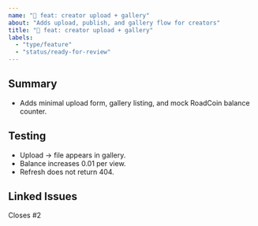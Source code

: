 ```yaml
---
name: "🧰 feat: creator upload + gallery"
about: "Adds upload, publish, and gallery flow for creators"
title: "🧰 feat: creator upload + gallery"
labels:
  - "type/feature"
  - "status/ready-for-review"
---
```


## Summary
- Adds minimal upload form, gallery listing, and mock RoadCoin balance counter.

## Testing
- Upload → file appears in gallery.
- Balance increases 0.01 per view.
- Refresh does not return 404.

## Linked Issues
Closes #2
